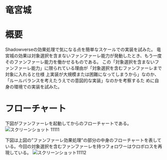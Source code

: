 # 竜宮城
# 概要
Shadowverseの効果処理で気になる点を簡単なスケールでの実装を試みた。
竜宮城の効果は対象選択を含まないファンファーレ能力が発動したとき、もう一度そのファンファーレ能力を働かせるものである。
この「対象選択を含まないファンファーレ能力」に限られている理由が「対象選択を含むファンファーレまで対象に入れると仕様
上実装が大規模または困難になってしまうから」なのか、「ルールバランスを考えたうえでの意図的な実装」なのかを考察するた
めに自身の環境での実装を試みた。

# フローチャート
下図がファンファーレを起動してからのフローチャートである。
![スクリーンショット 11111](https://github.com/syuuiti/SV_Ryuuguuzyou/assets/168068060/df676443-e798-4310-a11d-79ee4fbaf011)

下図は上図の”ファンファーレ効果処理”の部分の中身のフローチャートを表している。今回の対象選択を含むファンファーレを持つフォロワーはウロボロスを再現している。
![スクリーンショット11112](https://github.com/syuuiti/SV_Ryuuguuzyou/assets/168068060/ba993a92-2a04-4f5b-8db9-eb1e69ffaca2)
